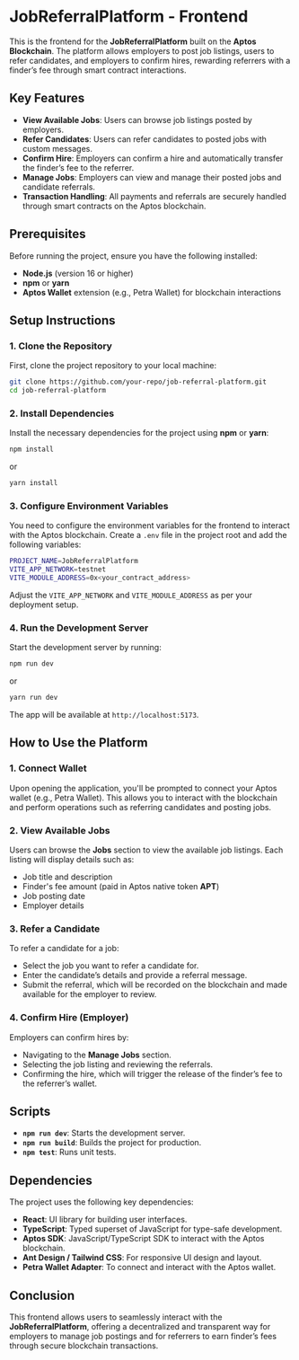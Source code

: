# JobReferralPlatform - Frontend

This is the frontend for the **JobReferralPlatform** built on the **Aptos Blockchain**. The platform allows employers to post job listings, users to refer candidates, and employers to confirm hires, rewarding referrers with a finder’s fee through smart contract interactions.

## Key Features

- **View Available Jobs**: Users can browse job listings posted by employers.
- **Refer Candidates**: Users can refer candidates to posted jobs with custom messages.
- **Confirm Hire**: Employers can confirm a hire and automatically transfer the finder’s fee to the referrer.
- **Manage Jobs**: Employers can view and manage their posted jobs and candidate referrals.
- **Transaction Handling**: All payments and referrals are securely handled through smart contracts on the Aptos blockchain.

## Prerequisites

Before running the project, ensure you have the following installed:

- **Node.js** (version 16 or higher)
- **npm** or **yarn**
- **Aptos Wallet** extension (e.g., Petra Wallet) for blockchain interactions

## Setup Instructions

### 1. Clone the Repository

First, clone the project repository to your local machine:

```bash
git clone https://github.com/your-repo/job-referral-platform.git
cd job-referral-platform
```

### 2. Install Dependencies

Install the necessary dependencies for the project using **npm** or **yarn**:

```bash
npm install
```

or

```bash
yarn install
```

### 3. Configure Environment Variables

You need to configure the environment variables for the frontend to interact with the Aptos blockchain. Create a `.env` file in the project root and add the following variables:

```bash
PROJECT_NAME=JobReferralPlatform
VITE_APP_NETWORK=testnet
VITE_MODULE_ADDRESS=0x<your_contract_address>
```

Adjust the `VITE_APP_NETWORK` and `VITE_MODULE_ADDRESS` as per your deployment setup.

### 4. Run the Development Server

Start the development server by running:

```bash
npm run dev
```

or

```bash
yarn run dev
```

The app will be available at `http://localhost:5173`.

## How to Use the Platform

### 1. Connect Wallet

Upon opening the application, you'll be prompted to connect your Aptos wallet (e.g., Petra Wallet). This allows you to interact with the blockchain and perform operations such as referring candidates and posting jobs.

### 2. View Available Jobs

Users can browse the **Jobs** section to view the available job listings. Each listing will display details such as:

- Job title and description
- Finder's fee amount (paid in Aptos native token **APT**)
- Job posting date
- Employer details

### 3. Refer a Candidate

To refer a candidate for a job:

- Select the job you want to refer a candidate for.
- Enter the candidate’s details and provide a referral message.
- Submit the referral, which will be recorded on the blockchain and made available for the employer to review.

### 4. Confirm Hire (Employer)

Employers can confirm hires by:

- Navigating to the **Manage Jobs** section.
- Selecting the job listing and reviewing the referrals.
- Confirming the hire, which will trigger the release of the finder’s fee to the referrer’s wallet.

## Scripts

- **`npm run dev`**: Starts the development server.
- **`npm run build`**: Builds the project for production.
- **`npm test`**: Runs unit tests.

## Dependencies

The project uses the following key dependencies:

- **React**: UI library for building user interfaces.
- **TypeScript**: Typed superset of JavaScript for type-safe development.
- **Aptos SDK**: JavaScript/TypeScript SDK to interact with the Aptos blockchain.
- **Ant Design / Tailwind CSS**: For responsive UI design and layout.
- **Petra Wallet Adapter**: To connect and interact with the Aptos wallet.

## Conclusion

This frontend allows users to seamlessly interact with the **JobReferralPlatform**, offering a decentralized and transparent way for employers to manage job postings and for referrers to earn finder’s fees through secure blockchain transactions.
